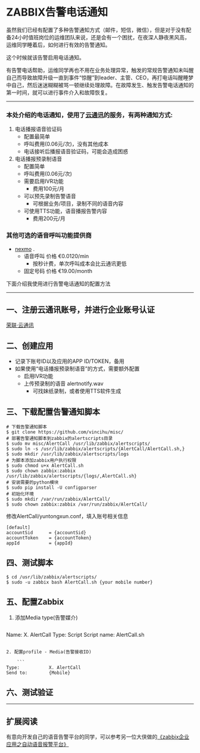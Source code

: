 # ZABBIX告警电话通知
虽然我们已经有配置了多种告警通知方式（邮件，短信，微信），但是对于没有配备24小时值班岗位的运维团队来说，还是会有一个困扰，在夜深人静夜黑风高，运维同学睡着后，如何进行有效的告警通知。

这个时候就该告警启用电话通知。

有告警电话帮助，运维同学再也不用在业务处理异常，触发的常规告警通知未叫醒自己而导致故障升级一直到事件“惊醒”到leader、主管、CEO，再打电话叫醒睡梦中自己，然后迷迷糊糊被骂一顿继续处理故障。在故障发生、触发告警电话通知的第一时间，就可以进行事件介入和故障恢复。

---
### 本处介绍的电话通知，使用了[云通讯](http://www.yuntongxun.com/)的服务，有两种通知方式:

1. 电话播报语音验证码
	- 配置最简单
	- 呼叫费用(0.06元/次)，没有其他成本
	- 电话接听后播报语音验证码，可能会造成困惑
2. 电话播报预录制语音
	- 配置简单
	- 呼叫费用(0.06元/次)
    - 需要启用IVR功能
   		- 费用100元/月
	- 可以预先录制告警语音
		- 可根据业务/项目，录制不同的语音内容
	- 可使用TTS功能，语音播报告警内容
		- 费用200元/月

### 其他可选的语音呼叫功能提供商

- [nexmo](https://www.nexmo.com/) .
	- 语音呼叫 价格 €0.0120/min
		- 按秒计费，单次呼叫成本会比云通讯更低
	- 固定号码 价格 €19.00/month

下面介绍我使用进行告警电话通知的配置方法

---

## 一、注册云通讯账号，并进行企业账号认证
[荣联·云通讯](http://www.yuntongxun.com/)

## 二、创建应用
- 记录下账号ID以及应用的APP ID/TOKEN，备用
- 如果使用“电话播报预录制语音”的方式，需要额外配置
	- 启用IVR功能
	- 上传预录制的语音 alertnotify.wav
		- 可找妹纸录制，或者使用TTS软件生成

## 三、下载配置告警通知脚本

```
# 下载告警通知脚本
$ git clone https://github.com/vincihu/misc/
# 部署告警通知脚本到zabbix的alertscripts目录
$ sudo mv misc/AlertCall /usr/lib/zabbix/alertscripts/
$ sudo ln -s /usr/lib/zabbix/alertscripts/{AlertCall/AlertCall.sh,}
$ sudo mkdir /usr/lib/zabbix/alertscripts/logs
# 为脚本添加zabbix用户执行权限
$ sudo chmod u+x AlertCall.sh
$ sudo chown zabbix:zabbix /usr/lib/zabbix/alertscripts/{logs/,AlertCall.sh}
# 安装需要的python模块
$ sudo pip install -U configparser
# 初始化环境
$ sudo mkdir /var/run/zabbix/AlertCall/
$ sudo chown zabbix:zabbix /var/run/zabbix/AlertCall/
```
修改AlertCall/yuntongxun.conf，填入账号相关信息

```
[default]
accountSid      = {accountSid}
accountToken    = {accountToken}
appId           = {appId}
```
## 四、测试脚本

```
$ cd /usr/lib/zabbix/alertscripts/
$ sudo -u zabbix bash AlertCall.sh {your mobile number}
```


## 五、配置Zabbix

1. 添加Media type(告警媒介)

	```
Name:			X. AlertCall
Type:			Script
Script name:	AlertCall.sh
```

2. 配置profile - Media(告警接收ID)

	```
Type:			X. AlertCall
Send to:		{Mobile}
```

## 六、测试验证

	
---
## 扩展阅读
有意向开发自己的语音告警平台的同学，可以参考另一位大侠做的[《zabbix企业应用之自动语音报警平台》](
http://dl528888.blog.51cto.com/2382721/1639579)
